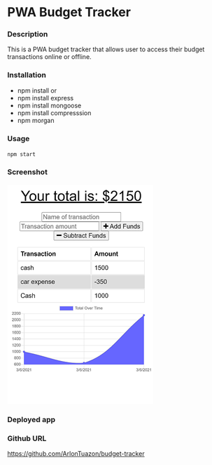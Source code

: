 # PWA Budget Tracker

### Description

This is a PWA budget tracker that allows user to access their budget transactions online or offline.

### Installation

*  npm install or
*  npm install express
*  npm install mongoose
*  npm install compresssion
*  npm morgan

### Usage

`npm start`

### Screenshot

##### ![](budgettrackerimage.png)

### Deployed app

### Github URL

https://github.com/ArlonTuazon/budget-tracker

